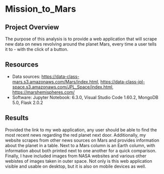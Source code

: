 # Mission_to_Mars

## Project Overview
The purpose of this analysis is to provide a web application that will scrape new data on news revolving around the planet Mars, every time a user tells it to - with the click of a button. 

## Resources
- Data sources: https://data-class-mars.s3.amazonaws.com/Mars/index.html, https://data-class-jpl-space.s3.amazonaws.com/JPL_Space/index.html, https://marshemispheres.com/
- Software: Jupyter Notebook: 6.3.0, Visual Studio Code 1.60.2, MongoDB 5.0, Flask 2.0.2

## Results
Provided the link to my web application, any user should be able to find the most recent news regarding the red planet next door. Additionally, my website scrapes from other news sources on Mars and provides information about the planet in a table. Next to a Mars column is an Earth column, with information about both printed next to one another for a quick comparison. Finally, I have included images from NASA websites and various other webistes of images taken in outer space. Not only is this web application visible and usable on desktop, but it is also on mobile devices as well.